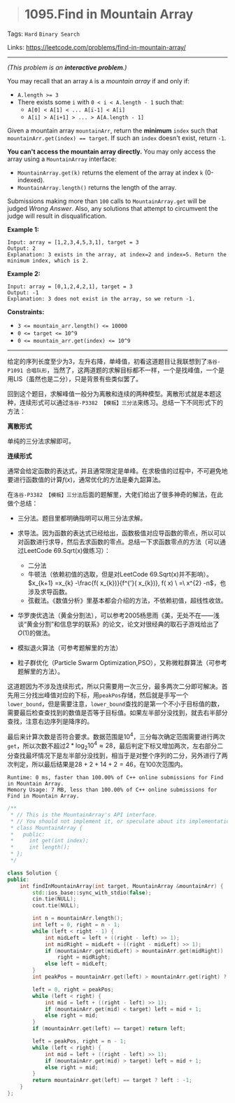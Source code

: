 > # 1095.Find in Mountain Array

Tags: `Hard` `Binary Search`

Links: https://leetcode.com/problems/find-in-mountain-array/

-----

*(This problem is an **interactive problem**.)*

You may recall that an array `A` is a *mountain array* if and only if:

- `A.length >= 3`
- There exists some `i` with `0 < i < A.length - 1` such that:
    - `A[0] < A[1] < ... A[i-1] < A[i]`
    - `A[i] > A[i+1] > ... > A[A.length - 1]`

Given a mountain array `mountainArr`, return the **minimum** `index` such that `mountainArr.get(index) == target`. If such an `index` doesn't exist, return `-1`.

**You can't access the mountain array directly.** You may only access the array using a `MountainArray` interface:

- `MountainArray.get(k)` returns the element of the array at index `k` (0-indexed).
- `MountainArray.length()` returns the length of the array.

Submissions making more than `100` calls to `MountainArray.get` will be judged *Wrong Answer*. Also, any solutions that attempt to circumvent the judge will result in disqualification.

**Example 1:**

```
Input: array = [1,2,3,4,5,3,1], target = 3
Output: 2
Explanation: 3 exists in the array, at index=2 and index=5. Return the minimum index, which is 2.
```

**Example 2:**

```
Input: array = [0,1,2,4,2,1], target = 3
Output: -1
Explanation: 3 does not exist in the array, so we return -1.
```

**Constraints:**

- `3 <= mountain_arr.length() <= 10000`
- `0 <= target <= 10^9`
- `0 <= mountain_arr.get(index) <= 10^9`

------

给定的序列长度至少为3，左升右降，单峰值，初看这道题目让我联想到了`洛谷-P1091 合唱队形`，当然了，这两道题的求解目标都不一样，一个是找峰值，一个是用LIS（虽然也是二分），只是背景有些类似罢了。

回到这个题目，求解峰值一般分为离散和连续的两种模型。离散形式就是本题这种，连续形式可以通过`洛谷-P3382 【模板】三分法`来练习。总结一下不同形式下的方法：

**离散形式**

单纯的三分法求解即可。

**连续形式**

通常会给定函数的表达式，并且通常限定是单峰。在求极值的过程中，不可避免地要进行函数值的计算$f(x)$，通常优化的方法是秦九韶算法。

在`洛谷-P3382 【模板】三分法`后面的题解里，大佬们给出了很多神奇的解法，在此做个总结：

* 三分法。题目里都明确指明可以用三分法求解。

* 求导法。因为函数的表达式已经给出，函数极值对应导函数的零点，所以可以对函数进行求导，然后去求函数的零点。总结一下求函数零点的方法（可以通过LeetCode 69.Sqrt(x)做练习）：
    * 二分法
    * 牛顿法（依赖初值的选取，但是对LeetCode 69.Sqrt(x)并不影响）。$x_{k+1} =x_{k} -\frac{f( x_{k})}{f^{'}( x_{k})}, f( x) \ =\ x^{2} -n$，也涉及求导函数。
    * 弦截法。《数值分析》里基本都会介绍的方法，不依赖初值，超线性收敛。

* 华罗庚优选法（黄金分割法），可以参考2005杨思雨《美，无处不在——浅谈“黄金分割”和信息学的联系》的论文，论文对很经典的取石子游戏给出了$O(1)$的做法。
* 模拟退火算法（可参考题解里的方法）
* 粒子群优化（Particle Swarm Optimization,PSO），又称微粒群算法（可参考题解里的方法）。

这道题因为不涉及连续形式，所以只需要用一次三分，最多两次二分即可解决。首先用三分找出峰值对应的下标，用`peakPos`存储，然后就是手写一个`lower_bound`，但是需要注意，`lower_bound`查找的是第一个不小于目标值的数，需要最后检查查找到的数值是否等于目标值。如果左半部分没找到，就去右半部分查找，注意右边序列是降序的。

最后来计算次数是否符合要求。数据范围是$10^4$，三分每次确定范围需要进行两次`get`，所以次数不超过$2*\log_2 10^4 \approx 28$，最后判定下标又增加两次，左右部分二分查找最坏情况下是左半部分没找到，相当于是对整个序列的二分，另外进行了两次判定，所以最后结果是$28 + 2 + 14 + 2 = 46$，在100次范围内。

```
Runtime: 0 ms, faster than 100.00% of C++ online submissions for Find in Mountain Array.
Memory Usage: 7 MB, less than 100.00% of C++ online submissions for Find in Mountain Array.
```

```c++
/**
 * // This is the MountainArray's API interface.
 * // You should not implement it, or speculate about its implementation
 * class MountainArray {
 *   public:
 *     int get(int index);
 *     int length();
 * };
 */

class Solution {
public:
    int findInMountainArray(int target, MountainArray &mountainArr) {
        std::ios_base::sync_with_stdio(false);
        cin.tie(NULL);
        cout.tie(NULL);

        int n = mountainArr.length();
        int left = 0, right = n - 1;
        while (left < right - 1) {
            int midLeft = left + ((right - left) >> 1);
            int midRight = midLeft + ((right - midLeft) >> 1);
            if (mountainArr.get(midLeft) > mountainArr.get(midRight))
                right = midRight;
            else left = midLeft;
        }
        int peakPos = mountainArr.get(left) > mountainArr.get(right) ? left : right;

        left = 0, right = peakPos;
        while (left < right) {
            int mid = left + ((right - left) >> 1);
            if (mountainArr.get(mid) < target) left = mid + 1;
            else right = mid;
        }
        if (mountainArr.get(left) == target) return left;

        left = peakPos, right = n - 1;
        while (left < right) {
            int mid = left + ((right - left) >> 1);
            if (mountainArr.get(mid) > target) left = mid + 1;
            else right = mid;
        }
        return mountainArr.get(left) == target ? left : -1;
    }
};
```



